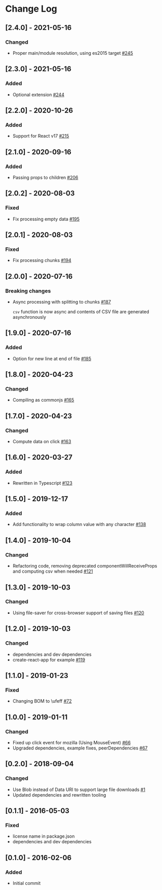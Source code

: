 # Change Log

## [2.4.0] - 2021-05-16

### Changed

- Proper main/module resolution, using es2015 target [#245](https://github.com/dolezel/react-csv-downloader/pull/245)

## [2.3.0] - 2021-05-16

### Added

- Optional extension [#244](https://github.com/dolezel/react-csv-downloader/pull/244)

## [2.2.0] - 2020-10-26

### Added

- Support for React v17 [#215](https://github.com/dolezel/react-csv-downloader/pull/215)

## [2.1.0] - 2020-09-16

### Added

- Passing props to children [#206](https://github.com/dolezel/react-csv-downloader/pull/206)

## [2.0.2] - 2020-08-03

### Fixed

- Fix processing empty data [#195](https://github.com/dolezel/react-csv-downloader/pull/195)

## [2.0.1] - 2020-08-03

### Fixed

- Fix processing chunks [#194](https://github.com/dolezel/react-csv-downloader/pull/194)

## [2.0.0] - 2020-07-16

### Breaking changes

- Async processing with splitting to chunks [#187](https://github.com/dolezel/react-csv-downloader/pull/187)

  `csv` function is now async and contents of CSV file are generated asynchronously

## [1.9.0] - 2020-07-16

### Added

- Option for new line at end of file [#185](https://github.com/dolezel/react-csv-downloader/pull/185)

## [1.8.0] - 2020-04-23

### Changed

- Compiling as commonjs [#165](https://github.com/dolezel/react-csv-downloader/pull/165)

## [1.7.0] - 2020-04-23

### Changed

- Compute data on click [#163](https://github.com/dolezel/react-csv-downloader/pull/163)

## [1.6.0] - 2020-03-27

### Added

- Rewritten in Typescript [#123](https://github.com/dolezel/react-csv-downloader/pull/123)

## [1.5.0] - 2019-12-17

### Added

- Add functionality to wrap column value with any character [#138](https://github.com/dolezel/react-csv-downloader/pull/138)

## [1.4.0] - 2019-10-04

### Changed

- Refactoring code, removing deprecated componentWillReceiveProps and computing csv when needed [#121](https://github.com/dolezel/react-csv-downloader/pull/121)

## [1.3.0] - 2019-10-03

### Changed

- Using file-saver for cross-browser support of saving files [#120](https://github.com/dolezel/react-csv-downloader/pull/120)

## [1.2.0] - 2019-10-03

### Changed

- dependencies and dev dependencies
- create-react-app for example [#119](https://github.com/dolezel/react-csv-downloader/pull/119)

## [1.1.0] - 2019-01-23

### Fixed

- Changing BOM to \ufeff [#72](https://github.com/dolezel/react-csv-downloader/pull/72)

## [1.0.0] - 2019-01-11

### Changed

- Fixed up click event for mozilla (Using MouseEvent) [#66](https://github.com/dolezel/react-csv-downloader/pull/66)
- Upgraded dependencies, example fixes, peerDependencies [#67](https://github.com/dolezel/react-csv-downloader/pull/67)

## [0.2.0] - 2018-09-04

### Changed

- Use Blob instead of Data URI to support large file downloads [#1](https://github.com/dolezel/react-csv-downloader/pull/1)
- Updated dependencies and rewritten tooling

## [0.1.1] - 2016-05-03

### Fixed

- license name in package.json
- dependencies and dev dependencies

## [0.1.0] - 2016-02-06

### Added

- Initial commit
